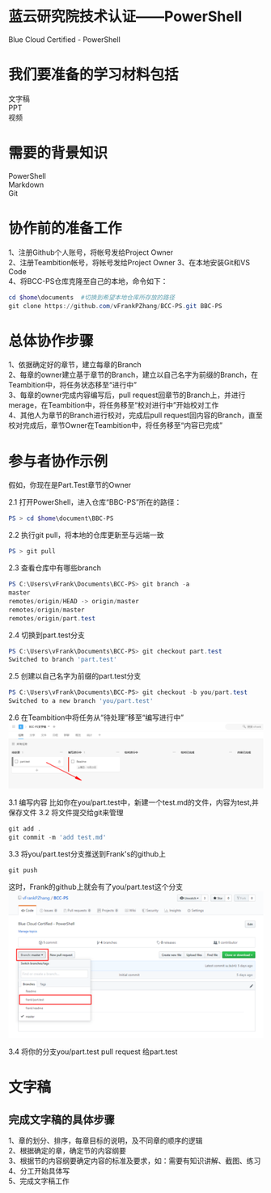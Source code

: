 # 蓝云研究院技术认证——PowerShell

Blue Cloud Certified - PowerShell

# 我们要准备的学习材料包括

  文字稿  
  PPT  
  视频

# 需要的背景知识

PowerShell  
Markdown  
Git  

# 协作前的准备工作
  
  1、注册Github个人账号，将帐号发给Project Owner  
  2、注册Teambition帐号，将帐号发给Project Owner
  3、在本地安装Git和VS Code  
  4、将BCC-PS仓库克隆至自己的本地，命令如下：  
  ```powershell
  cd $home\documents  #切换到希望本地仓库所存放的路径
  git clone https://github.com/vFrankPZhang/BCC-PS.git BBC-PS
  ```

# 总体协作步骤

  1、依据确定好的章节，建立每章的Branch  
  2、每章的owner建立基于章节的Branch，建立以自己名字为前缀的Branch，在Teambition中，将任务状态移至“进行中”  
  3、每章的owner完成内容编写后，pull request回章节的Branch上，并进行merage，在Teambition中，将任务移至“校对进行中”开始校对工作  
  4、其他人为章节的Branch进行校对，完成后pull request回内容的Branch，直至校对完成后，章节Owner在Teambition中，将任务移至“内容已完成”  


# 参与者协作示例

假如，你现在是Part.Test章节的Owner
  

2.1 打开PowerShell，进入仓库“BBC-PS”所在的路径：
```powershell
PS > cd $home\document\BBC-PS
```
2.2 执行git pull，将本地的仓库更新至与远端一致
```powershell
PS > git pull
```
2.3 查看仓库中有哪些branch
```powershell
PS C:\Users\vFrank\Documents\BCC-PS> git branch -a
master
remotes/origin/HEAD -> origin/master
remotes/origin/master
remotes/origin/part.test
```
2.4 切换到part.test分支
```powershell
PS C:\Users\vFrank\Documents\BCC-PS> git checkout part.test
Switched to branch 'part.test'
```
2.5 创建以自己名字为前缀的part.test分支
```powershell
PS C:\Users\vFrank\Documents\BCC-PS> git checkout -b you/part.test
Switched to a new branch 'you/part.test'
```
2.6 在Teambition中将任务从“待处理”移至“编写进行中”
![teambition](images/readme.teambition.1.png)

3.1 编写内容
比如你在you/part.test中，新建一个test.md的文件，内容为test,并保存文件
3.2 将文件提交给git来管理
```powershell
git add .
git commit -m 'add test.md'
```
3.3 将you/part.test分支推送到Frank's的github上
```powershell
git push
```
这时，Frank的github上就会有了you/part.test这个分支
![pull request](images/readme.pullrequest.1.png)

3.4 将你的分支you/part.test pull request 给part.test


# 文字稿

## 完成文字稿的具体步骤

  1、章的划分、排序，每章目标的说明，及不同章的顺序的逻辑  
  2、根据确定的章，确定节的内容纲要  
  3、根据节的内容纲要确定内容的标准及要求，如：需要有知识讲解、截图、练习  
  4、分工开始具体写  
  5、完成文字稿工作


